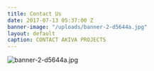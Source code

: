 ```yaml
---
title: Contact Us
date: 2017-07-13 05:37:00 Z
banner-image: "/uploads/banner-2-d5644a.jpg"
layout: default
caption: CONTACT AKIVA PROJECTS
---
```


![banner-2-d5644a.jpg](/uploads/banner-2-d5644a.jpg)
